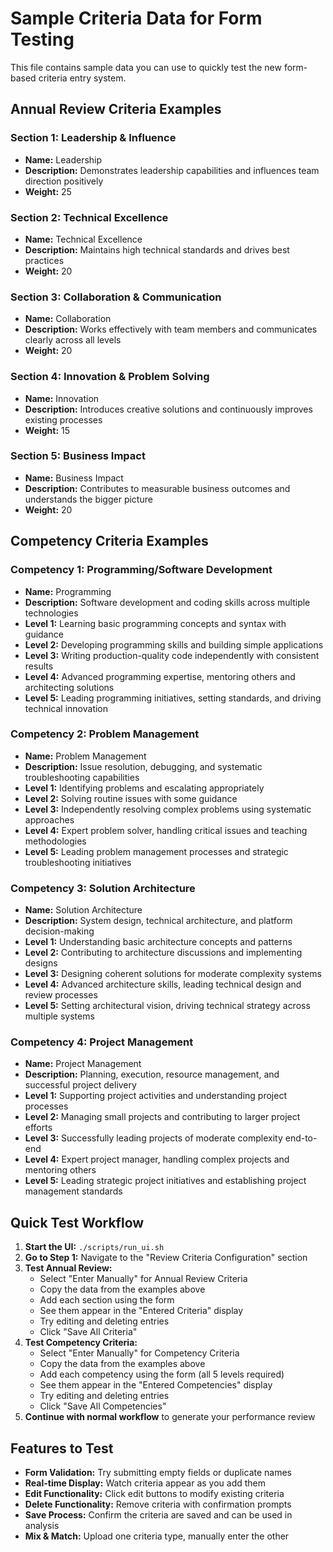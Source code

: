 # Sample Criteria Data for Form Testing

This file contains sample data you can use to quickly test the new form-based criteria entry system.

## Annual Review Criteria Examples

### Section 1: Leadership & Influence
- **Name:** Leadership
- **Description:** Demonstrates leadership capabilities and influences team direction positively
- **Weight:** 25

### Section 2: Technical Excellence
- **Name:** Technical Excellence
- **Description:** Maintains high technical standards and drives best practices
- **Weight:** 20

### Section 3: Collaboration & Communication
- **Name:** Collaboration
- **Description:** Works effectively with team members and communicates clearly across all levels
- **Weight:** 20

### Section 4: Innovation & Problem Solving
- **Name:** Innovation
- **Description:** Introduces creative solutions and continuously improves existing processes
- **Weight:** 15

### Section 5: Business Impact
- **Name:** Business Impact
- **Description:** Contributes to measurable business outcomes and understands the bigger picture
- **Weight:** 20

## Competency Criteria Examples

### Competency 1: Programming/Software Development
- **Name:** Programming
- **Description:** Software development and coding skills across multiple technologies
- **Level 1:** Learning basic programming concepts and syntax with guidance
- **Level 2:** Developing programming skills and building simple applications
- **Level 3:** Writing production-quality code independently with consistent results
- **Level 4:** Advanced programming expertise, mentoring others and architecting solutions
- **Level 5:** Leading programming initiatives, setting standards, and driving technical innovation

### Competency 2: Problem Management
- **Name:** Problem Management
- **Description:** Issue resolution, debugging, and systematic troubleshooting capabilities
- **Level 1:** Identifying problems and escalating appropriately
- **Level 2:** Solving routine issues with some guidance
- **Level 3:** Independently resolving complex problems using systematic approaches
- **Level 4:** Expert problem solver, handling critical issues and teaching methodologies
- **Level 5:** Leading problem management processes and strategic troubleshooting initiatives

### Competency 3: Solution Architecture
- **Name:** Solution Architecture
- **Description:** System design, technical architecture, and platform decision-making
- **Level 1:** Understanding basic architecture concepts and patterns
- **Level 2:** Contributing to architecture discussions and implementing designs
- **Level 3:** Designing coherent solutions for moderate complexity systems
- **Level 4:** Advanced architecture skills, leading technical design and review processes
- **Level 5:** Setting architectural vision, driving technical strategy across multiple systems

### Competency 4: Project Management
- **Name:** Project Management
- **Description:** Planning, execution, resource management, and successful project delivery
- **Level 1:** Supporting project activities and understanding project processes
- **Level 2:** Managing small projects and contributing to larger project efforts
- **Level 3:** Successfully leading projects of moderate complexity end-to-end
- **Level 4:** Expert project manager, handling complex projects and mentoring others
- **Level 5:** Leading strategic project initiatives and establishing project management standards

## Quick Test Workflow

1. **Start the UI:** `./scripts/run_ui.sh`
2. **Go to Step 1:** Navigate to the "Review Criteria Configuration" section
3. **Test Annual Review:**
   - Select "Enter Manually" for Annual Review Criteria
   - Copy the data from the examples above
   - Add each section using the form
   - See them appear in the "Entered Criteria" display
   - Try editing and deleting entries
   - Click "Save All Criteria"
4. **Test Competency Criteria:**
   - Select "Enter Manually" for Competency Criteria  
   - Copy the data from the examples above
   - Add each competency using the form (all 5 levels required)
   - See them appear in the "Entered Competencies" display
   - Try editing and deleting entries
   - Click "Save All Competencies"
5. **Continue with normal workflow** to generate your performance review

## Features to Test

- **Form Validation:** Try submitting empty fields or duplicate names
- **Real-time Display:** Watch criteria appear as you add them
- **Edit Functionality:** Click edit buttons to modify existing criteria
- **Delete Functionality:** Remove criteria with confirmation prompts
- **Save Process:** Confirm the criteria are saved and can be used in analysis
- **Mix & Match:** Upload one criteria type, manually enter the other